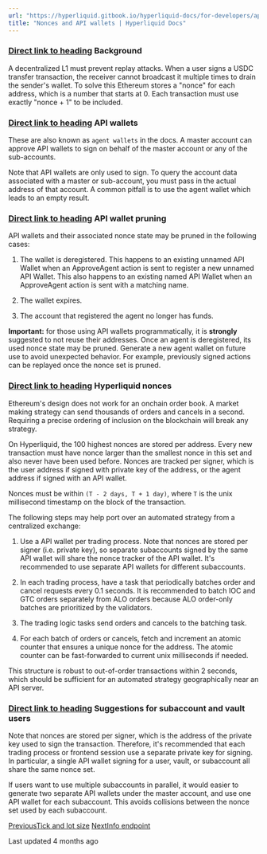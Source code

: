 ```yaml
---
url: "https://hyperliquid.gitbook.io/hyperliquid-docs/for-developers/api/nonces-and-api-wallets"
title: "Nonces and API wallets | Hyperliquid Docs"
---
```


### [Direct link to heading](https://hyperliquid.gitbook.io/hyperliquid-docs/for-developers/api/nonces-and-api-wallets\#background)    Background

A decentralized L1 must prevent replay attacks. When a user signs a USDC transfer transaction, the receiver cannot broadcast it multiple times to drain the sender's wallet. To solve this Ethereum stores a "nonce" for each address, which is a number that starts at 0. Each transaction must use exactly "nonce + 1" to be included.

### [Direct link to heading](https://hyperliquid.gitbook.io/hyperliquid-docs/for-developers/api/nonces-and-api-wallets\#api-wallets)    API wallets

These are also known as `agent wallets` in the docs. A master account can approve API wallets to sign on behalf of the master account or any of the sub-accounts.

Note that API wallets are only used to sign. To query the account data associated with a master or sub-account, you must pass in the actual address of that account. A common pitfall is to use the agent wallet which leads to an empty result.

### [Direct link to heading](https://hyperliquid.gitbook.io/hyperliquid-docs/for-developers/api/nonces-and-api-wallets\#api-wallet-pruning)    API wallet pruning

API wallets and their associated nonce state may be pruned in the following cases:

1. The wallet is deregistered. This happens to an existing unnamed API Wallet when an ApproveAgent action is sent to register a new unnamed API Wallet. This also happens to an existing named API Wallet when an ApproveAgent action is sent with a matching name.

2. The wallet expires.

3. The account that registered the agent no longer has funds.


**Important:** for those using API wallets programmatically, it is **strongly** suggested to not reuse their addresses. Once an agent is deregistered, its used nonce state may be pruned. Generate a new agent wallet on future use to avoid unexpected behavior. For example, previously signed actions can be replayed once the nonce set is pruned.

### [Direct link to heading](https://hyperliquid.gitbook.io/hyperliquid-docs/for-developers/api/nonces-and-api-wallets\#hyperliquid-nonces)    Hyperliquid nonces

Ethereum's design does not work for an onchain order book. A market making strategy can send thousands of orders and cancels in a second. Requiring a precise ordering of inclusion on the blockchain will break any strategy.

On Hyperliquid, the 100 highest nonces are stored per address. Every new transaction must have nonce larger than the smallest nonce in this set and also never have been used before. Nonces are tracked per signer, which is the user address if signed with private key of the address, or the agent address if signed with an API wallet.

Nonces must be within `(T - 2 days, T + 1 day)`, where `T` is the unix millisecond timestamp on the block of the transaction.

The following steps may help port over an automated strategy from a centralized exchange:

1. Use a API wallet per trading process. Note that nonces are stored per signer (i.e. private key), so separate subaccounts signed by the same API wallet will share the nonce tracker of the API wallet. It's recommended to use separate API wallets for different subaccounts.

2. In each trading process, have a task that periodically batches order and cancel requests every 0.1 seconds. It is recommended to batch IOC and GTC orders separately from ALO orders because ALO order-only batches are prioritized by the validators.

3. The trading logic tasks send orders and cancels to the batching task.

4. For each batch of orders or cancels, fetch and increment an atomic counter that ensures a unique nonce for the address. The atomic counter can be fast-forwarded to current unix milliseconds if needed.


This structure is robust to out-of-order transactions within 2 seconds, which should be sufficient for an automated strategy geographically near an API server.

### [Direct link to heading](https://hyperliquid.gitbook.io/hyperliquid-docs/for-developers/api/nonces-and-api-wallets\#suggestions-for-subaccount-and-vault-users)    Suggestions for subaccount and vault users

Note that nonces are stored per signer, which is the address of the private key used to sign the transaction. Therefore, it's recommended that each trading process or frontend session use a separate private key for signing. In particular, a single API wallet signing for a user, vault, or subaccount all share the same nonce set.

If users want to use multiple subaccounts in parallel, it would easier to generate two separate API wallets under the master account, and use one API wallet for each subaccount. This avoids collisions between the nonce set used by each subaccount.

[PreviousTick and lot size](https://hyperliquid.gitbook.io/hyperliquid-docs/for-developers/api/tick-and-lot-size) [NextInfo endpoint](https://hyperliquid.gitbook.io/hyperliquid-docs/for-developers/api/info-endpoint)

Last updated 4 months ago